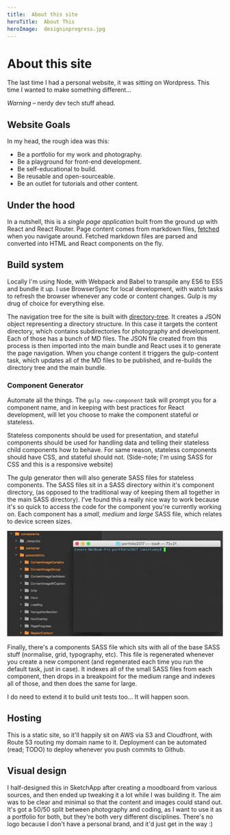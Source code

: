 ```yaml
---
title:  About this site
heroTitle:  About This
heroImage:  designinprogress.jpg
---
```


# **About** this site

The last time I had a personal website, it was sitting on Wordpress. This time I wanted to make something different...

*Warning* – nerdy dev tech stuff ahead.

## __Website__ Goals

In my head, the rough idea was this:
- Be a portfolio for my work and photography.
- Be a playground for front-end development.
- Be self-educational to build.
- Be reusable and open-sourceable.
- Be an outlet for tutorials and other content.

## __Under__ the hood

In a nutshell, this is a _single page application_ built from the ground up with React and React Router. Page content comes from markdown files, <a href="https://developer.mozilla.org/en/docs/Web/API/Fetch_API" target="_blank" >fetched</a> when you navigate around. Fetched markdown files are parsed and converted into HTML and React components on the fly.

## __Build__ system

Locally I'm using Node, with Webpack and Babel to transpile any ES6 to ES5 and bundle it up. I use BrowserSync for local development, with watch tasks to refresh the browser whenever any code or content changes. Gulp is my drug of choice for everything else.

The navigation tree for the site is built with <a href="https://www.npmjs.com/package/directory-tree" target="_blank" >directory-tree</a>. It creates a JSON object representing a directory structure. In this case it targets the content directory, which contains subdirectories for photography and development. Each of those has a bunch of MD files. The JSON file created from this process is then imported into the main bundle and React uses it to generate the page navigation. When you change content it triggers the gulp-content task, which updates all of the MD files to be published, and re-builds the directory tree and the main bundle.

### __Component__ Generator

Automate all the things. The `gulp new-component` task will prompt you for a component name, and in keeping with best practices for React development, will let you choose to make the component stateful or stateless.

Stateless components should be used for presentation, and stateful components should be used for handling data and telling their stateless child components how to behave. For same reason, stateless components should have CSS, and stateful should not. (Side-note; I'm using SASS for CSS and this is a responsive website)

The gulp generator then will also generate SASS files for stateless components. The SASS files sit in a SASS directory within it's component directory, (as opposed to the traditional way of keeping them all together in the main SASS directory). I've found this a really nice way to work because it's so quick to access the code for the component you're currently working on. Each component has a *small*, *medium* and *large* SASS file, which relates to device screen sizes.

![React Component Generator animation](../../assets/images/content/new-component.gif "React Component Generator animation")

Finally, there's a components SASS file which sits with all of the base SASS stuff (normalise, grid, typography, etc). This file is regenerated whenever you create a new component (and regenerated each time you run the default task, just in case). It indexes all of the small SASS files from each component, then drops in a breakpoint for the medium range and indexes all of those, and then does the same for large.

I do need to extend it to build unit tests too... It will happen soon.

## __Hosting__

This is a static site, so it'll happily sit on AWS via S3 and Cloudfront, with Route 53 routing my domain name to it. Deployment can be automated (read; TODO) to deploy whenever you push commits to Github.

## **Visual design** ##

I half-designed this in SketchApp after creating a moodboard from various sources, and then ended up tweaking it a lot while I was building it. The aim was to be clear and minimal so that the content and images could stand out. It's got a 50/50 split between photography and coding, as I want to use it as a portfolio for both, but they're both very different disciplines. There's no logo because I don't have a personal brand, and it'd just get in the way :)
